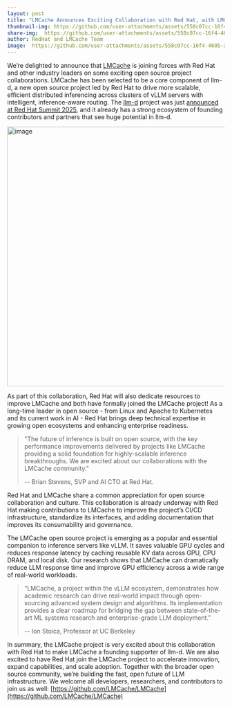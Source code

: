 ```yaml
---
layout: post
title: "LMCache Announces Exciting Collaboration with Red Hat, with LMCache Serving as a Founding Supporter of the llm-d project"
thumbnail-img: https://github.com/user-attachments/assets/558c07cc-16f4-4605-ab63-f46f870941cd
share-img:  https://github.com/user-attachments/assets/558c07cc-16f4-4605-ab63-f46f870941cd
author: RedHat and LMCache Team
image:  https://github.com/user-attachments/assets/558c07cc-16f4-4605-ab63-f46f870941cd
---
```


We’re delighted to announce that [LMCache](https://github.com/LMCache/LMCache) is joining forces with Red Hat and other industry leaders on some exciting open source project collaborations. LMCache has been selected to be a core component of llm-d, a new open source project led by Red Hat to drive more scalable, efficient distributed inferencing across clusters of vLLM servers with intelligent, inference-aware routing. The [llm-d](https://github.com/llm-d/llm-d) project was just [announced at Red Hat Summit 2025](https://llm-d.ai/blog/llm-d-press-release), and it already has a strong ecosystem of founding contributors and partners that see huge potential in llm-d.

<img width="600" alt="image" src="https://github.com/user-attachments/assets/7fe75abb-3bb3-4008-b443-60aff101dd64" />


As part of this collaboration, Red Hat will also dedicate resources to improve LMCache and both have formally joined the LMCache project! As a long-time leader in open source - from Linux and Apache to Kubernetes and its current work in AI - Red Hat brings deep technical expertise in growing open ecosystems and enhancing enterprise readiness. 

> "The future of inference is built on open source, with the key performance improvements delivered by projects like LMCache providing a solid foundation for highly-scalable inference breakthroughs. We are excited about our collaborations with the LMCache community."
> 
> -- Brian Stevens, SVP and AI CTO at Red Hat.

Red Hat and LMCache share a common appreciation for open source collaboration and culture. This collaboration is already underway with Red Hat making contributions to LMCache to improve the project’s CI/CD infrastructure, standardize its interfaces, and adding documentation that improves its consumability and governance. 

The LMCache open source project is emerging as a popular and essential companion to inference servers like vLLM. It saves valuable GPU cycles and reduces response latency by caching reusable KV data across GPU, CPU DRAM, and local disk. Our research shows that LMCache can dramatically reduce LLM response time and improve GPU efficiency across a wide range of real-world workloads.

> “LMCache, a project within the vLLM ecosystem, demonstrates how academic research can drive real-world impact through open-sourcing advanced system design and algorithms. Its implementation provides a clear roadmap for bridging the gap between state-of-the-art ML systems research and enterprise-grade LLM deployment.”
>
> -- Ion Stoica, Professor at UC Berkeley

In summary, the LMCache project is very excited about this collaboration with Red Hat to make LMCache a founding supporter of llm-d. We are also excited to have Red Hat join the LMCache project to accelerate innovation, expand capabilities, and scale adoption. Together with the broader open source community, we’re building the fast, open future of LLM infrastructure. We welcome all developers, researchers, and contributors to join us as well: [https://github.com/LMCache/LMCache](https://github.com/LMCache/LMCache)
